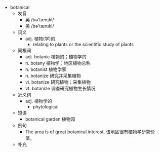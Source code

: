 - botanical
  - 发音
    - 英 /bə'tænɪkl/
    - 美 /bə'tænɪkl/
  - 词义
    - adj. 植物(学)的
      - relating to plants or the scientific study of plants
  - 同根词
    - adj. botanic 植物的；植物学的
    - n. botany 植物学；地区植物总称
    - n. botanist 植物学家
    - n. botanize 研究并采集植物
    - vi. botanize 研究植物；采集植物
    - vt. botanize 调查研究植物生长情况
  - 近义词
    - adj. 植物学的
      - phytological
  - 短语
    - botanical garden 植物园
  - 例句
    - The area is of great botanical interest. 该地区很有植物学研究价值。
  - 补充